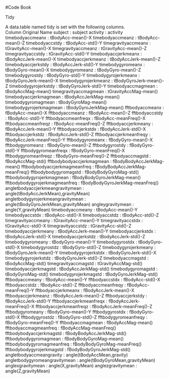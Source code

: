 #Code Book

Tidy

A data.table named tidy is set with the following columns.  <br />
Column		Original Name
subject	 : 	subject
activity	 : 	activity
timebodyaccmeanx	 : 	tBodyAcc-mean()-X
timebodyaccmeanz	 : 	tBodyAcc-mean()-Z
timebodyaccstdy	 : 	tBodyAcc-std()-Y
timegravityaccmeanx	 : 	tGravityAcc-mean()-X
timegravityaccmeanz	 : 	tGravityAcc-mean()-Z
timegravityaccstdy	 : 	tGravityAcc-std()-Y
timebodyaccjerkmeanx	 : 	tBodyAccJerk-mean()-X
timebodyaccjerkmeanz	 : 	tBodyAccJerk-mean()-Z
timebodyaccjerkstdy	 : 	tBodyAccJerk-std()-Y
timebodygyromeanx	 : 	tBodyGyro-mean()-X
timebodygyromeanz	 : 	tBodyGyro-mean()-Z
timebodygyrostdy	 : 	tBodyGyro-std()-Y
timebodygyrojerkmeanx	 : 	tBodyGyroJerk-mean()-X
timebodygyrojerkmeanz	 : 	tBodyGyroJerk-mean()-Z
timebodygyrojerkstdy	 : 	tBodyGyroJerk-std()-Y
timebodyaccmagmean	 : 	tBodyAccMag-mean()
timegravityaccmagmean	 : 	tGravityAccMag-mean()
timebodyaccjerkmagmean	 : 	tBodyAccJerkMag-mean()
timebodygyromagmean	 : 	tBodyGyroMag-mean()
timebodygyrojerkmagmean	 : 	tBodyGyroJerkMag-mean()
fftbodyaccmeanx	 : 	fBodyAcc-mean()-X
fftbodyaccmeanz	 : 	fBodyAcc-mean()-Z
fftbodyaccstdy	 : 	fBodyAcc-std()-Y
fftbodyaccmeanfreqx	 : 	fBodyAcc-meanFreq()-X
fftbodyaccmeanfreqz	 : 	fBodyAcc-meanFreq()-Z
fftbodyaccjerkmeany	 : 	fBodyAccJerk-mean()-Y
fftbodyaccjerkstdx	 : 	fBodyAccJerk-std()-X
fftbodyaccjerkstdz	 : 	fBodyAccJerk-std()-Z
fftbodyaccjerkmeanfreqy	 : 	fBodyAccJerk-meanFreq()-Y
fftbodygyromeanx	 : 	fBodyGyro-mean()-X
fftbodygyromeanz	 : 	fBodyGyro-mean()-Z
fftbodygyrostdy	 : 	fBodyGyro-std()-Y
fftbodygyromeanfreqx	 : 	fBodyGyro-meanFreq()-X
fftbodygyromeanfreqz	 : 	fBodyGyro-meanFreq()-Z
fftbodyaccmagstd	 : 	fBodyAccMag-std()
fftbodybodyaccjerkmagmean	 : 	fBodyBodyAccJerkMag-mean()
fftbodybodyaccjerkmagmeanfreq	 : 	fBodyBodyAccJerkMag-meanFreq()
fftbodybodygyromagstd	 : 	fBodyBodyGyroMag-std()
fftbodybodygyrojerkmagmean	 : 	fBodyBodyGyroJerkMag-mean()
fftbodybodygyrojerkmagmeanfreq	 : 	fBodyBodyGyroJerkMag-meanFreq()
angletbodyaccjerkmeangravitymean	 : 	angle(tBodyAccJerkMean),gravityMean)
angletbodygyrojerkmeangravitymean	 : 	angle(tBodyGyroJerkMean,gravityMean)
angleygravitymean	 : 	angle(Y,gravityMean)
timebodyaccmeany	 : 	tBodyAcc-mean()-Y
timebodyaccstdx	 : 	tBodyAcc-std()-X
timebodyaccstdz	 : 	tBodyAcc-std()-Z
timegravityaccmeany	 : 	tGravityAcc-mean()-Y
timegravityaccstdx	 : 	tGravityAcc-std()-X
timegravityaccstdz	 : 	tGravityAcc-std()-Z
timebodyaccjerkmeany	 : 	tBodyAccJerk-mean()-Y
timebodyaccjerkstdx	 : 	tBodyAccJerk-std()-X
timebodyaccjerkstdz	 : 	tBodyAccJerk-std()-Z
timebodygyromeany	 : 	tBodyGyro-mean()-Y
timebodygyrostdx	 : 	tBodyGyro-std()-X
timebodygyrostdz	 : 	tBodyGyro-std()-Z
timebodygyrojerkmeany	 : 	tBodyGyroJerk-mean()-Y
timebodygyrojerkstdx	 : 	tBodyGyroJerk-std()-X
timebodygyrojerkstdz	 : 	tBodyGyroJerk-std()-Z
timebodyaccmagstd	 : 	tBodyAccMag-std()
timegravityaccmagstd	 : 	tGravityAccMag-std()
timebodyaccjerkmagstd	 : 	tBodyAccJerkMag-std()
timebodygyromagstd	 : 	tBodyGyroMag-std()
timebodygyrojerkmagstd	 : 	tBodyGyroJerkMag-std()
fftbodyaccmeany	 : 	fBodyAcc-mean()-Y
fftbodyaccstdx	 : 	fBodyAcc-std()-X
fftbodyaccstdz	 : 	fBodyAcc-std()-Z
fftbodyaccmeanfreqy	 : 	fBodyAcc-meanFreq()-Y
fftbodyaccjerkmeanx	 : 	fBodyAccJerk-mean()-X
fftbodyaccjerkmeanz	 : 	fBodyAccJerk-mean()-Z
fftbodyaccjerkstdy	 : 	fBodyAccJerk-std()-Y
fftbodyaccjerkmeanfreqx	 : 	fBodyAccJerk-meanFreq()-X
fftbodyaccjerkmeanfreqz	 : 	fBodyAccJerk-meanFreq()-Z
fftbodygyromeany	 : 	fBodyGyro-mean()-Y
fftbodygyrostdx	 : 	fBodyGyro-std()-X
fftbodygyrostdz	 : 	fBodyGyro-std()-Z
fftbodygyromeanfreqy	 : 	fBodyGyro-meanFreq()-Y
fftbodyaccmagmean	 : 	fBodyAccMag-mean()
fftbodyaccmagmeanfreq	 : 	fBodyAccMag-meanFreq()
fftbodybodyaccjerkmagstd	 : 	fBodyBodyAccJerkMag-std()
fftbodybodygyromagmean	 : 	fBodyBodyGyroMag-mean()
fftbodybodygyromagmeanfreq	 : 	fBodyBodyGyroMag-meanFreq()
fftbodybodygyrojerkmagstd	 : 	fBodyBodyGyroJerkMag-std()
angletbodyaccmeangravity	 : 	angle(tBodyAccMean,gravity)
angletbodygyromeangravitymean	 : 	angle(tBodyGyroMean,gravityMean)
anglexgravitymean	 : 	angle(X,gravityMean)
anglezgravitymean	 : 	angle(Z,gravityMean)
		

				


		
